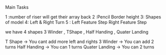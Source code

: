 Main Tasks

1 :number of riser will get their array back
2 :Pencil Border height
3: Shapes of model
4: Left & Right Turn
5 : Left Feature Step Right Feature Step

<!-- Task 4 -->

we have 4 shapes
3 Winder , TShape , Half Handing , Quater Landing

T Shape -> You cant add more left and rights
3 Winder -> You can add 2 turns
Half Handing -> You can 1 turns
Quater Landing -> You can 2 turns
